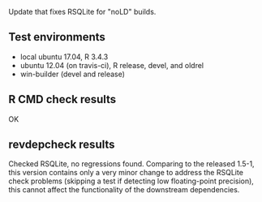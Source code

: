 Update that fixes RSQLite for "noLD" builds.

## Test environments
* local ubuntu 17.04, R 3.4.3
* ubuntu 12.04 (on travis-ci), R release, devel, and oldrel
* win-builder (devel and release)

## R CMD check results

OK

## revdepcheck results

Checked RSQLite, no regressions found.  Comparing to the released 1.5-1, this version contains only a very minor change to address the RSQLite check problems (skipping a test if detecting low floating-point precision), this cannot affect the functionality of the downstream dependencies.
